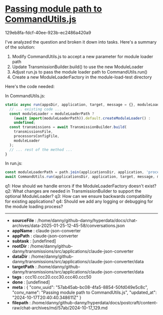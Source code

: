 # [Passing module path to CommandUtils.js](https://claude.ai/chat/57ab45ab-bc08-4fa5-8854-50fd049e5c8c)

129eb8fa-fdcf-40ee-923b-ec2486a420a9

 I've analyzed the question and broken it down into tasks. Here's a summary of the solution:

1. Modify CommandUtils.js to accept a new parameter for module loader path
2. Update TransmissionBuilder.build() to use the new ModuleLoader
3. Adjust run.js to pass the module loader path to CommandUtils.run()
4. Create a new ModuleLoaderFactory in the module-load-test directory

Here's the code needed:

In CommandUtils.js:

```javascript
static async run(appsDir, application, target, message = {}, moduleLoaderPath = '') {
  // ... existing code ...
  const moduleLoader = moduleLoaderPath ? 
    (await import(moduleLoaderPath)).default.createModuleLoader() : 
    undefined;
  const transmissions = await TransmissionBuilder.build(
    transmissionsFile, 
    processorsConfigFile, 
    moduleLoader
  );
  // ... rest of the method ...
}
```

In run.js:

```javascript
const moduleLoaderPath = path.join(applicationsDir, application, 'processors/ModuleLoaderFactory.js');
await CommandUtils.run(applicationsDir, application, target, message, moduleLoaderPath);
```

q1: How should we handle errors if the ModuleLoaderFactory doesn't exist?
q2: What changes are needed in TransmissionBuilder to support the optional ModuleLoader?
q3: How can we ensure backwards compatibility for existing applications?
q4: Should we add any logging or debugging for the module loading process?

---

* **sourceFile** : /home/danny/github-danny/hyperdata/docs/chat-archives/data-2025-01-25-12-45-58/conversations.json
* **appName** : claude-json-converter
* **appPath** : claude-json-converter
* **subtask** : [undefined]
* **rootDir** : /home/danny/github-danny/transmissions/src/applications/claude-json-converter
* **dataDir** : /home/danny/github-danny/transmissions/src/applications/claude-json-converter/data
* **targetPath** : /home/danny/github-danny/transmissions/src/applications/claude-json-converter/data
* **tags** : ccc10.ccc20.ccc30.ccc40.ccc50
* **done** : [undefined]
* **meta** : {
  "conv_uuid": "57ab45ab-bc08-4fa5-8854-50fd049e5c8c",
  "conv_name": "Passing module path to CommandUtils.js",
  "updated_at": "2024-10-17T20:40:40.348611Z"
}
* **filepath** : /home/danny/github-danny/hyperdata/docs/postcraft/content-raw/chat-archives/md/57ab/2024-10-17_129.md